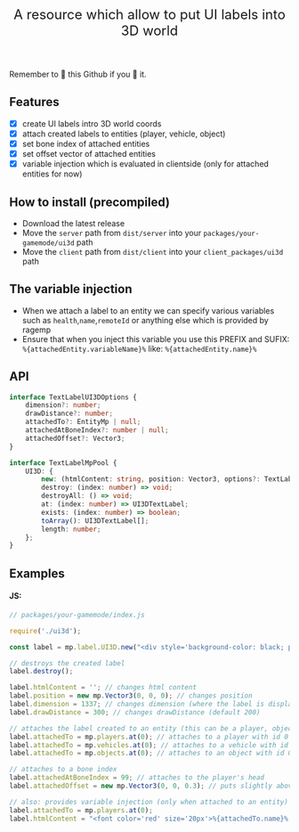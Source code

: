 <p align="center" style="font-size: 24px">A resource which allow to put UI labels into 3D world</p>

<br />

Remember to 🌟 this Github if you 💖 it.

## Features

-   [x] create UI labels intro 3D world coords
-   [x] attach created labels to entities (player, vehicle, object)
-   [x] set bone index of attached entities
-   [x] set offset vector of attached entities
-   [x] variable injection which is evaluated in clientside (only for attached entities for now)

## How to install (precompiled)

-   Download the latest release
-   Move the `server` path from `dist/server` into your `packages/your-gamemode/ui3d` path
-   Move the `client` path from `dist/client` into your `client_packages/ui3d` path

## The variable injection

-   When we attach a label to an entity we can specify various variables such as `health`,`name`,`remoteId` or anything else which is provided by ragemp
-   Ensure that when you inject this variable you use this PREFIX and SUFIX: `%{attachedEntity.variableName}%` like: `%{attachedEntity.name}%`

## API

```ts
interface TextLabelUI3DOptions {
	dimension?: number;
	drawDistance?: number;
	attachedTo?: EntityMp | null;
	attachedAtBoneIndex?: number | null;
	attachedOffset?: Vector3;
}

interface TextLabelMpPool {
	UI3D: {
		new: (htmlContent: string, position: Vector3, options?: TextLabelUI3DOptions) => UI3DTextLabel;
		destroy: (index: number) => void;
		destroyAll: () => void;
		at: (index: number) => UI3DTextLabel;
		exists: (index: number) => boolean;
		toArray(): UI3DTextLabel[];
		length: number;
	};
}
```

## Examples

#### JS:

```js
// packages/your-gamemode/index.js

require('./ui3d');

const label = mp.label.UI3D.new("<div style='background-color: black; padding: 5px; color: white;'>Cool</div>", new mp.Vector3(0, 0, 0));

// destroys the created label
label.destroy();

label.htmlContent = ''; // changes html content
label.position = new mp.Vector3(0, 0, 0); // changes position
label.dimension = 1337; // changes dimension (where the label is displayed)
label.drawDistance = 300; // changes drawDistance (default 200)

// attaches the label created to an entity (this can be a player, object, vehicle)
label.attachedTo = mp.players.at(0); // attaches to a player with id 0
label.attachedTo = mp.vehicles.at(0); // attaches to a vehicle with id 0
label.attachedTo = mp.objects.at(0); // attaches to an object with id 0

// attaches to a bone index
label.attachedAtBoneIndex = 99; // attaches to the player's head
label.attachedOffset = new mp.Vector3(0, 0, 0.3); // puts slightly above the head (if attachedAtBoneIndex is not present, it evaluates as world pos + offset)

// also: provides variable injection (only when attached to an entity)
label.attachedTo = mp.players.at(0);
label.htmlContent = "<font color='red' size='20px'>%{attachedTo.name}% (%{attachedTo.remoteId}%)</font>"; // this is evaluated on the client side only
```
